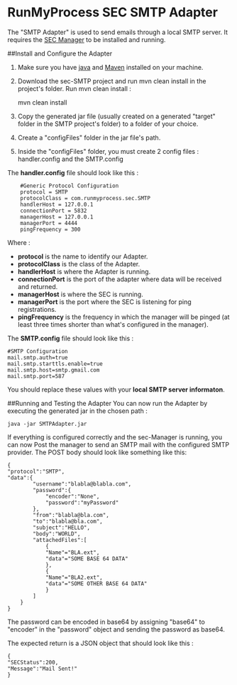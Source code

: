 RunMyProcess SEC SMTP Adapter
=============================

The "SMTP Adapter" is used to send emails through a local SMTP server. It requires the [SEC Manager](https://github.com/runmyprocess/sec-manager) to be installed and running.  



##Install and Configure the Adapter
1. Make sure you have [java](http://www.oracle.com/technetwork/java/index.html) and [Maven](http://maven.apache.org/) installed on your machine.
2. Download the sec-SMTP project and run mvn clean install in the project's folder.
Run mvn clean install :

	mvn clean install

3. Copy the generated jar file (usually created on a generated "target" folder in the SMTP project's folder) to a folder of your choice.
4. Create a "configFiles" folder in the jar file's path.
5. Inside the "configFiles" folder, you must create 2 config files : handler.config and the SMTP.config


The **handler.config** file should look like this :
    
        #Generic Protocol Configuration
        protocol = SMTP
        protocolClass = com.runmyprocess.sec.SMTP
        handlerHost = 127.0.0.1
        connectionPort = 5832
        managerHost = 127.0.0.1
        managerPort = 4444
        pingFrequency = 300
    
Where :  

* **protocol** is the name to identify our Adapter.
* **protocolClass** is the class of the Adapter.
* **handlerHost** is where the Adapter is running.
* **connectionPort** is the port of the adapter where data will be received and returned.
* **managerHost** is where the SEC is running. 
* **managerPort** is the port where the SEC is listening for ping registrations.
* **pingFrequency** is the frequency in which the manager will be pinged (at least three times shorter than what's configured in the manager).  

The **SMTP.config** file should look like this :
   
    #SMTP Configuration
    mail.smtp.auth=true
    mail.smtp.starttls.enable=true
    mail.smtp.host=smtp.gmail.com
    mail.smtp.port=587

You should replace these values with your **local SMTP server informaton**.

##Running and Testing the Adapter
You can now run the Adapter by executing the generated jar in the chosen path :

    java -jar SMTPAdapter.jar
    
If everything is configured correctly and the sec-Manager is running, you can now Post the manager to send an SMTP mail with the configured SMTP provider.
The POST body should look like something like this:
    
	{
	"protocol":"SMTP",
	"data":{
			"username":"blabla@blabla.com",
			"password":{
				"encoder":"None",
				"password":"myPassword"
			},
			"from":"blabla@bla.com",
			"to":"blabla@bla.com",
			"subject":"HELLO",
			"body":"WORLD",
			"attachedFiles":[
				{
				"Name"="BLA.ext",
				"data"="SOME BASE 64 DATA" 
				},
				{
				"Name"="BLA2.ext",
				"data"="SOME OTHER BASE 64 DATA" 
				}
			]
		} 
	}
The password can be encoded in base64 by assigning "base64" to "encoder" in the "password" object and sending the password as base64.

The expected return is a JSON object that should look like this :


	{
	"SECStatus":200,
	"Message":"Mail Sent!"
	}
